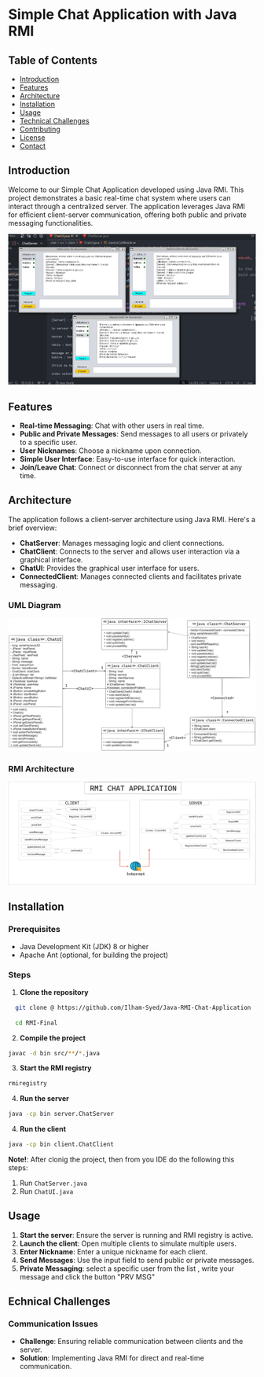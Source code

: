 # Simple Chat Application with Java RMI

## Table of Contents

- [Introduction](#introduction)
- [Features](#features)
- [Architecture](#architecture)
- [Installation](#installation)
- [Usage](#usage)
- [Technical Challenges](#technical-challenges)
- [Contributing](#contributing)
- [License](#license)
- [Contact](#contact)

## Introduction

Welcome to our Simple Chat Application developed using Java RMI. This project demonstrates a basic real-time chat system where users can interact through a centralized server. The application leverages Java RMI for efficient client-server communication, offering both public and private messaging functionalities.

![Class Diagram](chat/public/assets/3-chats.png)

## Features

- **Real-time Messaging**: Chat with other users in real time.
- **Public and Private Messages**: Send messages to all users or privately to a specific user.
- **User Nicknames**: Choose a nickname upon connection.
- **Simple User Interface**: Easy-to-use interface for quick interaction.
- **Join/Leave Chat**: Connect or disconnect from the chat server at any time.

## Architecture

The application follows a client-server architecture using Java RMI. Here's a brief overview:

- **ChatServer**: Manages messaging logic and client connections.
- **ChatClient**: Connects to the server and allows user interaction via a graphical interface.
- **ChatUI**: Provides the graphical user interface for users.
- **ConnectedClient**: Manages connected clients and facilitates private messaging.

### UML Diagram
![Class Diagram](chat/public/assets/classdiagramme.png)
### RMI Architecture
![RMI Architecture](chat/public/assets/diagrammedescasdutilisation.png)


## Installation

### Prerequisites

- Java Development Kit (JDK) 8 or higher
- Apache Ant (optional, for building the project)

### Steps

1. **Clone the repository**

```bash 
  git clone @ https://github.com/Ilham-Syed/Java-RMI-Chat-Application
```
```bash
  cd RMI-Final
```

2. **Compile the project**
```bash
javac -d bin src/**/*.java
```
3. **Start the RMI registry**
```bash
rmiregistry
```
4. **Run the server** 
```bash
java -cp bin server.ChatServer
``` 
4. **Run the client**  
```bash
java -cp bin client.ChatClient
```

**Note!**: After clonig the project, then from you IDE do the following this steps:
1. Run `ChatServer.java` 
2. Run `ChatUI.java`

## Usage
1. **Start the server**: Ensure the server is running and RMI registry is active.
2. **Launch the client**: Open multiple clients to simulate multiple users.
3. **Enter Nickname**: Enter a unique nickname for each client.
4. **Send Messages**: Use the input field to send public or private messages.
5. **Private Messaging**: select a specific user from the list , write your message and click the button "PRV MSG"

## Echnical Challenges
### Communication Issues
 - **Challenge**: Ensuring reliable communication between clients and the server.
 - **Solution**: Implementing Java RMI for direct and real-time communication.


